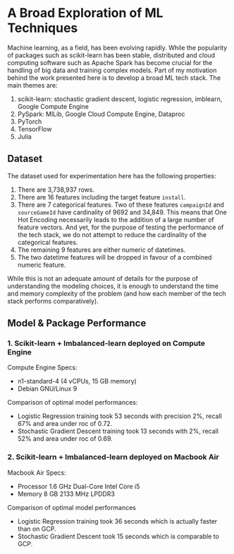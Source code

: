 # A Broad Exploration of ML Techniques
Machine learning, as a field, has been evolving rapidly. While the popularity of packages such as scikit-learn has been stable, distributed and cloud computing software such as Apache Spark has become crucial for the handling of big data and training complex models. Part of my motivation behind the work presented here is to develop a broad ML tech stack. The main themes are:

1. scikit-learn: stochastic gradient descent, logistic regression, imblearn, Google Compute Engine
2. PySpark: MlLib, Google Cloud Compute Engine, Dataproc
3. PyTorch
4. TensorFlow
5. Julia 

## Dataset
The dataset used for experimentation here has the following properties:
1. There are 3,738,937 rows.
2. There are 16 features including the target feature `install`. 
3. There are 7 categorical features. Two of these features `campaignId` and
`sourceGameId` have cardinality of 9692 and 34,849. This means that One Hot
Encoding necessarily leads to the addition of a large number of feature
vectors. And yet, for the purpose of testing the performance of the tech
stack, we do not attempt to reduce the cardinality of the categorical
features.
4. The remaining 9 features are either numeric of datetimes.
5. The two datetime features will be dropped in favour of a combined numeric
feature.

While this is not an adequate amount of details for the purpose of
understanding the modeling choices, it is enough to understand the time and
memory complexity of the problem (and how each member of the tech stack
performs comparatively).  
    

## Model & Package Performance
### 1. Scikit-learn + Imbalanced-learn deployed on Compute Engine
Compute Engine Specs:
- n1-standard-4 (4 vCPUs, 15 GB memory) 
- Debian GNU/Linux 9

Comparison of optimal model performances:
* Logistic Regression training took 53 seconds with precision 2%, recall 67%
and area under roc of 0.72.  
* Stochastic Gradient Descent training took 13 seconds with 2%, recall 52%
and area under roc of 0.69. 

### 2. Scikit-learn + Imbalanced-learn deployed on Macbook Air
Macbook Air Specs:
- Processor 1.6 GHz Dual-Core Intel Core i5
- Memory 8 GB 2133 MHz LPDDR3

Comparison of optimal model performances
* Logistic Regression training took 36 seconds which is actually faster than
 on GCP.
* Stochastic Gradient Descent took 15 seconds which is comparable to GCP.

 
 


